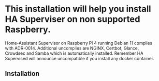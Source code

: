 # This installation will help you install HA Superviser on non supported Raspberry.
Home-Assistant Supervisor on Raspberry Pi 4 running Debian 11 complies with ADR-0014. Additional uncomplies are NGINX, Certbot, Glance, Crowdsec and Samba which is automatically installed. Remember HA Supervised will announce uncompatible if you install any docker container.

## Installation

